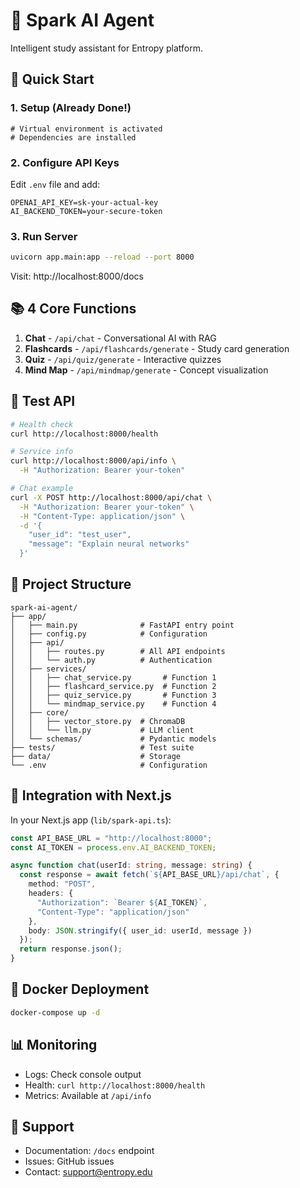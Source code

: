 # 🌟 Spark AI Agent

Intelligent study assistant for Entropy platform.

## 🚀 Quick Start

### 1. Setup (Already Done!)
```
# Virtual environment is activated
# Dependencies are installed
```

### 2. Configure API Keys
Edit `.env` file and add:
```env
OPENAI_API_KEY=sk-your-actual-key
AI_BACKEND_TOKEN=your-secure-token
```

### 3. Run Server
```bash
uvicorn app.main:app --reload --port 8000
```

Visit: http://localhost:8000/docs

## 📚 4 Core Functions

1. **Chat** - `/api/chat` - Conversational AI with RAG
2. **Flashcards** - `/api/flashcards/generate` - Study card generation
3. **Quiz** - `/api/quiz/generate` - Interactive quizzes
4. **Mind Map** - `/api/mindmap/generate` - Concept visualization

## 🧪 Test API

```bash
# Health check
curl http://localhost:8000/health

# Service info
curl http://localhost:8000/api/info \
  -H "Authorization: Bearer your-token"

# Chat example
curl -X POST http://localhost:8000/api/chat \
  -H "Authorization: Bearer your-token" \
  -H "Content-Type: application/json" \
  -d '{
    "user_id": "test_user",
    "message": "Explain neural networks"
  }'
```

## 📁 Project Structure

```
spark-ai-agent/
├── app/
│   ├── main.py              # FastAPI entry point
│   ├── config.py            # Configuration
│   ├── api/
│   │   ├── routes.py        # All API endpoints
│   │   └── auth.py          # Authentication
│   ├── services/
│   │   ├── chat_service.py       # Function 1
│   │   ├── flashcard_service.py  # Function 2
│   │   ├── quiz_service.py       # Function 3
│   │   └── mindmap_service.py    # Function 4
│   ├── core/
│   │   ├── vector_store.py  # ChromaDB
│   │   └── llm.py           # LLM client
│   └── schemas/             # Pydantic models
├── tests/                   # Test suite
├── data/                    # Storage
└── .env                     # Configuration
```

## 🔗 Integration with Next.js

In your Next.js app (`lib/spark-api.ts`):

```typescript
const API_BASE_URL = "http://localhost:8000";
const AI_TOKEN = process.env.AI_BACKEND_TOKEN;

async function chat(userId: string, message: string) {
  const response = await fetch(`${API_BASE_URL}/api/chat`, {
    method: "POST",
    headers: {
      "Authorization": `Bearer ${AI_TOKEN}`,
      "Content-Type": "application/json"
    },
    body: JSON.stringify({ user_id: userId, message })
  });
  return response.json();
}
```

## 🐳 Docker Deployment

```bash
docker-compose up -d
```

## 📊 Monitoring

- Logs: Check console output
- Health: `curl http://localhost:8000/health`
- Metrics: Available at `/api/info`

## 🤝 Support

- Documentation: `/docs` endpoint
- Issues: GitHub issues
- Contact: support@entropy.edu
